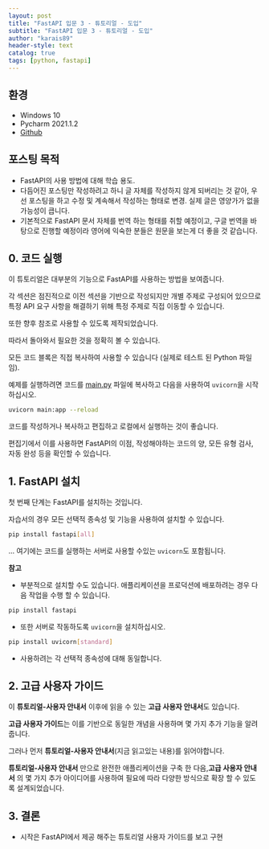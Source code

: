 ```yaml
---
layout: post
title: "FastAPI 입문 3 - 튜토리얼 - 도입"
subtitle: "FastAPI 입문 3 - 튜토리얼 - 도입"
author: "karais89"
header-style: text
catalog: true
tags: [python, fastapi]
---
```


## 환경

- Windows 10
- Pycharm 2021.1.2
- [Github](https://github.com/karais89/home-fast-api)

## 포스팅 목적

- FastAPI의 사용 방법에 대해 학습 용도.
- 다듬어진 포스팅만 작성하려고 하니 글 자체를 작성하지 않게 되버리는 것 같아, 우선 포스팅을 하고 수정 및 계속해서 작성하는 형태로 변경. 실제 글은 영양가가 없을 가능성이 큽니다.
- 기본적으로 FastAPI 문서 자체를 번역 하는 형태를 취할 예정이고, 구글 번역을 바탕으로 진행할 예정이라 영어에 익숙한 분들은 원문을 보는게 더 좋을 것 같습니다.

## 0. 코드 실행

이 튜토리얼은 대부분의 기능으로 FastAPI를 사용하는 방법을 보여줍니다.

각 섹션은 점진적으로 이전 섹션을 기반으로 작성되지만 개별 주제로 구성되어 있으므로 특정 API 요구 사항을 해결하기 위해 특정 주제로 직접 이동할 수 있습니다.

또한 향후 참조로 사용할 수 있도록 제작되었습니다.

따라서 돌아와서 필요한 것을 정확히 볼 수 있습니다.

모든 코드 블록은 직접 복사하여 사용할 수 있습니다 (실제로 테스트 된 Python 파일 임).

예제를 실행하려면 코드를 [main.py](http://main.py/) 파일에 복사하고 다음을 사용하여 `uvicorn`을 시작하십시오.

```bash
uvicorn main:app --reload
```

코드를 작성하거나 복사하고 편집하고 로컬에서 실행하는 것이 좋습니다.

편집기에서 이를 사용하면 FastAPI의 이점, 작성해야하는 코드의 양, 모든 유형 검사, 자동 완성 등을 확인할 수 있습니다.

## 1. FastAPI 설치

첫 번째 단계는 FastAPI를 설치하는 것입니다.

자습서의 경우 모든 선택적 종속성 및 기능을 사용하여 설치할 수 있습니다.

```bash
pip install fastapi[all]
```

... 여기에는 코드를 실행하는 서버로 사용할 수있는 `uvicorn`도 포함됩니다.

**참고**

- 부분적으로 설치할 수도 있습니다. 애플리케이션을 프로덕션에 배포하려는 경우 다음 작업을 수행 할 수 있습니다.

```bash
pip install fastapi
```

- 또한 서버로 작동하도록 `uvicorn`을 설치하십시오.

```bash
pip install uvicorn[standard]
```

- 사용하려는 각 선택적 종속성에 대해 동일합니다.

## 2. 고급 사용자 가이드

이 **튜토리얼-사용자 안내서** 이후에 읽을 수 있는 **고급 사용자 안내서**도 있습니다.

**고급 사용자 가이드**는 이를 기반으로 동일한 개념을 사용하며 몇 가지 추가 기능을 알려줍니다.

그러나 먼저 **튜토리얼-사용자 안내서**(지금 읽고있는 내용)를 읽어야합니다.

**튜토리얼-사용자 안내서** 만으로 완전한 애플리케이션을 구축 한 다음,**고급 사용자 안내서** 의 몇 가지 추가 아이디어를 사용하여 필요에 따라 다양한 방식으로 확장 할 수 있도록 설계되었습니다.

## 3. 결론

- 시작은 FastAPI에서 제공 해주는 튜토리얼 사용자 가이드를 보고 구현